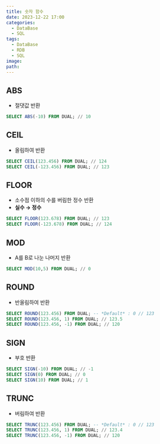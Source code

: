 ```yaml
---
title: 숫자 함수
date: 2023-12-22 17:00
categories:
  - DataBase
  - SQL
tags:
  - DataBase
  - RDB
  - SQL
image: 
path:
---
```


## ABS
- 절댓값 반환
```sql
SELECT ABS(-10) FROM DUAL; // 10
```

## CEIL
- 올림하여 반환
```sql
SELECT CEIL(123.456) FROM DUAL; // 124
SELECT CEIL(-123.456) FROM DUAL; // 123
```

## FLOOR
- 소수점 이하의 수를 버림한 정수 반환
- **실수 → 정수**
```sql
SELECT FLOOR(123.678) FROM DUAL; // 123
SELECT FLOOR(-123.678) FROM DUAL; // 124
```

## MOD
- A를 B로 나눈 나머지 반환
```sql
SELECT MOD(10,5) FROM DUAL; // 0
```

## ROUND
- 반올림하여 반환
```sql
SELECT ROUND(123.456) FROM DUAL; -- *Default* : 0 // 123
SELECT ROUND(123.456, 1) FROM DUAL; // 123.5
SELECT ROUND(123.456, -1) FROM DUAL; // 120
```

## SIGN
- 부호 반환
```sql
SELECT SIGN(-10) FROM DUAL; // -1
SELECT SIGN(0) FROM DUAL; // 0
SELECT SIGN(10) FROM DUAL; // 1
```

## TRUNC
- 버림하여 반환
```sql
SELECT TRUNC(123.456) FROM DUAL; -- *Default* : 0 // 123
SELECT TRUNC(123.456, 1) FROM DUAL; // 123.4
SELECT TRUNC(123.456, -1) FROM DUAL; // 120
```



